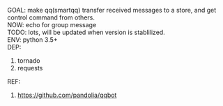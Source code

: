 GOAL: make qq(smartqq) transfer received messages to a store, and get control command from others.  
NOW: echo for group message  
TODO: lots, will be updated when version is stablilized.  
ENV: python 3.5+  
DEP:  

1. tornado
1. requests

REF:  
1. https://github.com/pandolia/qqbot
